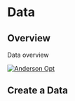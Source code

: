 # Data

## Overview

Data overview

[![Anderson Opt](assets/images/andersonopt.png)](assets/images/andersonopt.png)

  [1]: https://andersonoptimization.com

## Create a Data
